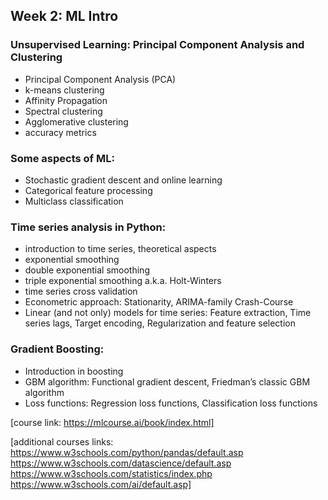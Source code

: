 ## Week 2: ML Intro

### Unsupervised Learning: Principal Component Analysis and Clustering
- Principal Component Analysis (PCA)
- k-means clustering
- Affinity Propagation
- Spectral clustering
- Agglomerative clustering
- accuracy metrics

### Some aspects of ML:
- Stochastic gradient descent and online learning
- Categorical feature processing
- Multiclass classification

### Time series analysis in Python:
- introduction to time series, theoretical aspects
- exponential smoothing
- double exponential smoothing
- triple exponential smoothing a.k.a. Holt-Winters
- time series cross validation
- Econometric approach: Stationarity, ARIMA-family Crash-Course
- Linear (and not only) models for time series: Feature extraction, 
   Time series lags, Target encoding, Regularization and feature selection

### Gradient Boosting:
- Introduction in boosting
- GBM algorithm: Functional gradient descent, Friedman’s classic GBM algorithm
- Loss functions: Regression loss functions, Classification loss functions




[course link: https://mlcourse.ai/book/index.html]

[additional courses links: https://www.w3schools.com/python/pandas/default.asp
https://www.w3schools.com/datascience/default.asp
https://www.w3schools.com/statistics/index.php
https://www.w3schools.com/ai/default.asp]